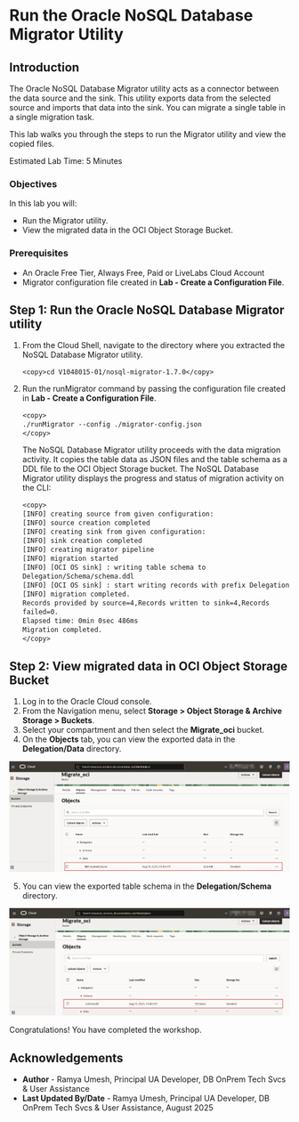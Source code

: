 # Run the Oracle NoSQL Database Migrator Utility

## Introduction

The Oracle NoSQL Database Migrator utility acts as a connector between the data source and the sink. This utility exports data from the selected source and imports that data into the sink. You can migrate a single table in a single migration task. 

This lab walks you through the steps to run the Migrator utility and view the copied files. 

Estimated Lab Time: 5 Minutes

### Objectives

In this lab you will:
* Run the Migrator utility. 
* View the migrated data in the OCI Object Storage Bucket.

### Prerequisites

*  An Oracle Free Tier, Always Free, Paid or LiveLabs Cloud Account
*  Migrator configuration file created in **Lab - Create a Configuration File**.

## Step 1: Run the Oracle NoSQL Database Migrator utility

1. From the Cloud Shell, navigate to the directory where you extracted the NoSQL Database Migrator utility.

    ```
    <copy>cd V1048015-01/nosql-migrator-1.7.0</copy>
    ```

2. Run the runMigrator command by passing the configuration file created in **Lab - Create a Configuration File**.

    ```
    <copy>
    ./runMigrator --config ./migrator-config.json
    </copy>    
    ```

    The NoSQL Database Migrator utility proceeds with the data migration activity. It copies the table data as JSON files and the table schema as a DDL file to the OCI Object Storage bucket. The NoSQL Database Migrator utility displays the progress and status of migration activity on the CLI:

     ```
    <copy>
    [INFO] creating source from given configuration:
    [INFO] source creation completed
    [INFO] creating sink from given configuration:
    [INFO] sink creation completed
    [INFO] creating migrator pipeline
    [INFO] migration started
    [INFO] [OCI OS sink] : writing table schema to Delegation/Schema/schema.ddl
    [INFO] [OCI OS sink] : start writing records with prefix Delegation
    [INFO] migration completed.
    Records provided by source=4,Records written to sink=4,Records failed=0.
    Elapsed time: 0min 0sec 486ms
    Migration completed.
    </copy>
    ```

## Step 2: View migrated data in OCI Object Storage Bucket

1. Log in to the Oracle Cloud console.
2. From the Navigation menu, select **Storage > Object Storage & Archive Storage > Buckets**.
3. Select your compartment and then select the **Migrate_oci** bucket.
4. On the **Objects** tab, you can view the exported data in the **Delegation/Data** directory.

  ![Object Storage data](images/objectstorage-data.png)

5. You can view the exported table schema in the **Delegation/Schema** directory.

  ![Object Storage schema](images/objectstorage-schema.png)
 
Congratulations! You have completed the workshop.

## Acknowledgements
* **Author** - Ramya Umesh, Principal UA Developer, DB OnPrem Tech Svcs & User Assistance
* **Last Updated By/Date** - Ramya Umesh, Principal UA Developer, DB OnPrem Tech Svcs & User Assistance, August 2025
